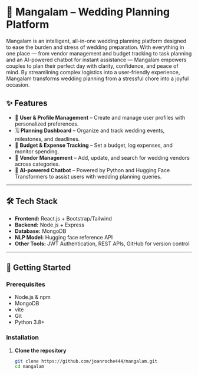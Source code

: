 # 💍 Mangalam – Wedding Planning Platform

Mangalam is an intelligent, all-in-one wedding planning platform designed to ease the burden and stress of wedding preparation. With everything in one place — from vendor management and budget tracking to task planning and an AI-powered chatbot for instant assistance — Mangalam empowers couples to plan their perfect day with clarity, confidence, and peace of mind. By streamlining complex logistics into a user-friendly experience, Mangalam transforms wedding planning from a stressful chore into a joyful occasion.
## ✨ Features

- 👤 **User & Profile Management** – Create and manage user profiles with personalized preferences.
- 🗓️ **Planning Dashboard** – Organize and track wedding events, milestones, and deadlines.
- 💸 **Budget & Expense Tracking** – Set a budget, log expenses, and monitor spending.
- 🧾 **Vendor Management** – Add, update, and search for wedding vendors across categories.
- 🤖 **AI-powered Chatbot** – Powered by Python and Hugging Face Transformers to assist users with wedding planning queries.

---

## 🛠️ Tech Stack

- **Frontend:** React.js + Bootstrap/Tailwind
- **Backend:** Node.js + Express
- **Database:** MongoDB
- **NLP Model:** Hugging face reference API
- **Other Tools:** JWT Authentication, REST APIs, GitHub for version control

---

## 🚀 Getting Started

### Prerequisites

- Node.js & npm
- MongoDB
- vite
- Git
- Python 3.8+

### Installation

1. **Clone the repository**
   ```bash
   git clone https://github.com/joanroche444/mangalam.git
   cd mangalam
   ```
